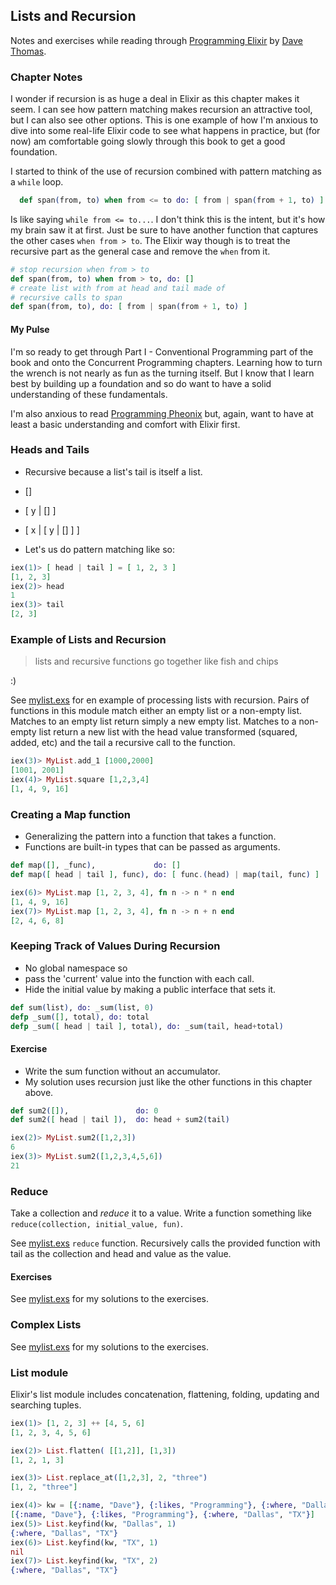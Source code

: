 ## Lists and Recursion

Notes and exercises while reading through [Programming Elixir](https://pragprog.com/book/elixir13/programming-elixir-1-3) by [Dave Thomas](https://twitter.com/pragdave).

### Chapter Notes

I wonder if recursion is as huge a deal in Elixir as this chapter makes it seem. I can see how pattern matching makes recursion an attractive tool, but I can also see other options. This is one example of how I'm anxious to dive into some real-life Elixir code to see what happens in practice, but (for now) am comfortable going slowly through this book to get a good foundation.

I started to think of the use of recursion combined with pattern matching as a `while` loop.

```Elixir
  def span(from, to) when from <= to do: [ from | span(from + 1, to) ]
```

Is like saying `while from <= to...`. I don't think this is the intent, but it's how my brain saw it at first. Just be sure to have another function that captures the other cases `when from > to`. The Elixir way though is to treat the recursive part as the general case and remove the `when` from it.

```Elixir
# stop recursion when from > to
def span(from, to) when from > to, do: []
# create list with from at head and tail made of
# recursive calls to span
def span(from, to), do: [ from | span(from + 1, to) ]
```

#### My Pulse

I'm so ready to get through Part I - Conventional Programming part of the book and onto the Concurrent Programming chapters. Learning how to turn the wrench is not nearly as fun as the turning itself. But I know that I learn best by building up a foundation and so do want to have a solid understanding of these fundamentals.

I'm also anxious to read [Programming Pheonix](https://pragprog.com/book/phoenix/programming-phoenix) but, again, want to have at least a basic understanding and comfort with Elixir first.

### Heads and Tails

* Recursive because a list's tail is itself a list.
* []
* [ y | [] ]
* [ x | [ y | [] ] ]

* Let's us do pattern matching like so:

```Elixir
iex(1)> [ head | tail ] = [ 1, 2, 3 ]
[1, 2, 3]
iex(2)> head
1
iex(3)> tail
[2, 3]
```

### Example of Lists and Recursion

> lists and recursive functions go together like fish and chips

:)

See [mylist.exs](mylist.exs) for en example of processing lists with recursion. Pairs of functions in this module match either an empty list or a non-empty list. Matches to an empty list return simply a new empty list. Matches to a non-empty list return a new list with the head value transformed (squared, added, etc) and the tail a recursive call to the function.

```Elixir
iex(3)> MyList.add_1 [1000,2000]
[1001, 2001]    
iex(4)> MyList.square [1,2,3,4]
[1, 4, 9, 16]
```

### Creating a Map function

* Generalizing the pattern into a function that takes a function.
* Functions are built-in types that can be passed as arguments.

```Elixir
def map([], _func),             do: []
def map([ head | tail ], func), do: [ func.(head) | map(tail, func) ]
```

```Elixir
iex(6)> MyList.map [1, 2, 3, 4], fn n -> n * n end
[1, 4, 9, 16]
iex(7)> MyList.map [1, 2, 3, 4], fn n -> n + n end
[2, 4, 6, 8]
```

### Keeping Track of Values During Recursion

* No global namespace so
* pass the 'current' value into the function with each call.
* Hide the initial value by making a public interface that sets it.

```Elixir
def sum(list), do: _sum(list, 0)
defp _sum([], total), do: total
defp _sum([ head | tail ], total), do: _sum(tail, head+total)
```

#### Exercise

* Write the sum function without an accumulator.
* My solution uses recursion just like the other functions in this chapter above.

```Elixir
def sum2([]),               do: 0
def sum2([ head | tail ]),  do: head + sum2(tail)

iex(2)> MyList.sum2([1,2,3])
6
iex(3)> MyList.sum2([1,2,3,4,5,6])
21
```

### Reduce

Take a collection and _reduce_ it to a value. Write a function something like `reduce(collection, initial_value, fun)`.

See [mylist.exs](mylist.exs) `reduce` function. Recursively calls the provided function with tail as the collection and head and value as the value.

#### Exercises

See [mylist.exs](mylist.exs) for my solutions to the exercises.

### Complex Lists

See [mylist.exs](mylist.exs) for my solutions to the exercises.

### List module

Elixir's list module includes concatenation, flattening, folding, updating and searching tuples.

```Elixir
iex(1)> [1, 2, 3] ++ [4, 5, 6]
[1, 2, 3, 4, 5, 6]

iex(2)> List.flatten( [[1,2]], [1,3])
[1, 2, 1, 3]

iex(3)> List.replace_at([1,2,3], 2, "three")
[1, 2, "three"]

iex(4)> kw = [{:name, "Dave"}, {:likes, "Programming"}, {:where, "Dallas", "TX"}]
[{:name, "Dave"}, {:likes, "Programming"}, {:where, "Dallas", "TX"}]
iex(5)> List.keyfind(kw, "Dallas", 1)
{:where, "Dallas", "TX"}
iex(6)> List.keyfind(kw, "TX", 1)    
nil
iex(7)> List.keyfind(kw, "TX", 2)
{:where, "Dallas", "TX"}
```
